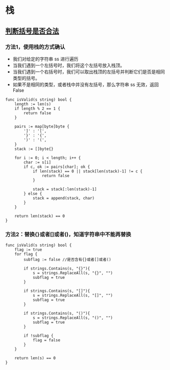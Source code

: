 # 栈

## [判断括号是否合法](https://leetcode-cn.com/problems/valid-parentheses/)

### 方法1，使用栈的方式确认

- 我们对给定的字符串 ss 进行遍历
- 当我们遇到一个左括号时，我们将这个左括号放入栈顶。
- 当我们遇到一个右括号时，我们可以取出栈顶的左括号并判断它们是否是相同类型的括号。
- 如果不是相同的类型，或者栈中并没有左括号，那么字符串 ss 无效，返回False

```golang
func isValid(s string) bool {
    length := len(s)
    if length % 2 == 1 {
        return false
    }

    pairs := map[byte]byte {
        ']' : '[',
        '}' : '{',
        ')' : '(',
    }
    stack := []byte{}

    for i := 0; i < length; i++ {
        char := s[i]
        if c, ok := pairs[char]; ok {
            if len(stack) == 0 || stack[len(stack)-1] != c {
                return false
            }

            stack = stack[:len(stack)-1]
        } else {
            stack = append(stack, char)
        }
    }

    return len(stack) == 0
}
```

### 方法2：替换{}或者[]或者()，知道字符串中不能再替换

```golang
func isValid(s string) bool {
    flag := true
    for flag {
        subflag := false //是否含有{}或者[]或者()

        if strings.Contains(s, "{}"){
            s = strings.ReplaceAll(s, "{}", "")
            subflag = true
        }

        if strings.Contains(s, "[]"){
            s = strings.ReplaceAll(s, "[]", "")
            subflag = true
        }

        if strings.Contains(s, "()"){
            s = strings.ReplaceAll(s, "()", "")
            subflag = true
        }

        if !subflag {
            flag = false
        }
    }

    return len(s) == 0
}
```
